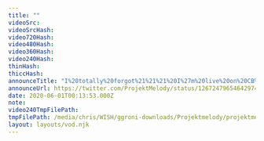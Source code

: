 ```yaml
---
title: ""
videoSrc: 
videoSrcHash: 
video720Hash: 
video480Hash: 
video360Hash: 
video240Hash: 
thinHash: 
thiccHash: 
announceTitle: "I%20totally%20forgot%21%21%21%20I%27m%20live%20on%20CB%21%21"
announceUrl: https://twitter.com/ProjektMelody/status/1267247965464297473
date: 2020-06-01T00:13:53.000Z
note: 
video240TmpFilePath: 
tmpFilePath: /media/chris/WISH/ggroni-downloads/Projektmelody/projektmelody_2020-05-31_23-54-12.mkv
layout: layouts/vod.njk
---
```

